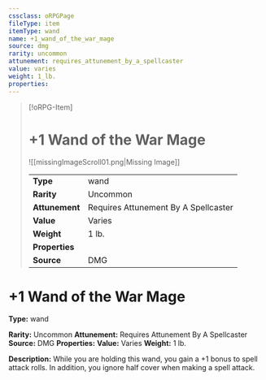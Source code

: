 ```yaml
---
cssclass: oRPGPage
fileType: item
itemType: wand
name: +1_wand_of_the_war_mage
source: dmg
rarity: uncommon
attunement: requires_attunement_by_a_spellcaster
value: varies
weight: 1_lb.
properties:
---
```

> [!oRPG-Item]
> # +1 Wand of the War Mage
> ![[missingImageScroll01.png|Missing Image]]
>
> |  |   |
> |:--|---|
> |**Type** | wand |
> |**Rarity** | Uncommon |
> | **Attunement** | Requires Attunement By A Spellcaster |
> | **Value** | Varies |
>  | **Weight**| 1 lb. |
>  |**Properties** |  |
> | **Source** | DMG |

#  +1 Wand of the War Mage
**Type:** wand

**Rarity:** Uncommon
**Attunement:** Requires Attunement By A Spellcaster
**Source:** DMG
**Properties:**
**Value:** Varies
**Weight:** 1 lb.

**Description:** While you are holding this wand, you gain a +1 bonus to spell attack rolls. In addition, you ignore half cover when making a spell attack.


